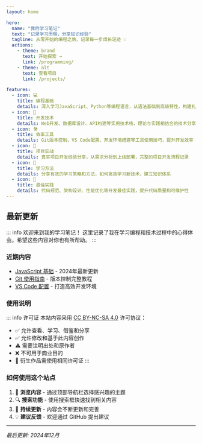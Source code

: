 ```yaml
---
layout: home

hero:
  name: "我的学习笔记"
  text: "记录学习历程，分享知识经验"
  tagline: 从零开始的编程之旅，记录每一步成长足迹 💡
  actions:
    - theme: brand
      text: 开始探索 →
      link: /programming/
    - theme: alt
      text: 查看项目
      link: /projects/

features:
  - icon: 💻
    title: 编程基础
    details: 深入学习JavaScript、Python等编程语言，从语法基础到高级特性，构建扎实的编程功底
  - icon: 🔧
    title: 开发技术
    details: Web开发、数据库设计、API构建等实用技术栈，理论与实践相结合的技术分享
  - icon: 🛠️
    title: 效率工具
    details: Git版本控制、VS Code配置、开发环境搭建等工具使用技巧，提升开发效率
  - icon: 🚀
    title: 项目实战
    details: 真实项目开发经验分享，从需求分析到上线部署，完整的项目开发流程记录
  - icon: 📖
    title: 学习方法
    details: 分享有效的学习策略和方法，如何高效学习新技术，建立知识体系
  - icon: 🎯
    title: 最佳实践
    details: 代码规范、架构设计、性能优化等开发最佳实践，提升代码质量和可维护性
---
```


## 最新更新

::: info 欢迎来到我的学习笔记！
这里记录了我在学习编程和技术过程中的心得体会。希望这些内容对你也有所帮助。
:::

### 近期内容
- [JavaScript 基础](/programming/javascript-basics) - 2024年最新更新
- [Git 使用指南](/tools/git-guide) - 版本控制完整教程
- [VS Code 配置](/tools/vscode-setup) - 打造高效开发环境

### 使用说明

::: info 许可证
本站内容采用 [CC BY-NC-SA 4.0](https://creativecommons.org/licenses/by-nc-sa/4.0/deed.zh) 许可协议：
- ✅ 允许查看、学习、借鉴和分享
- ✅ 允许修改和基于此内容创作
- ⚠️ 需要注明出处和原作者
- ❌ 不可用于商业目的
- 📝 衍生作品需使用相同许可证
:::

### 如何使用这个站点
1. 📖 **浏览内容** - 通过顶部导航栏选择感兴趣的主题
2. 🔍 **搜索功能** - 使用搜索框快速找到相关内容
3. 📝 **持续更新** - 内容会不断更新和完善
4. 💡 **建议反馈** - 欢迎通过 GitHub 提出建议

---

*最后更新: 2024年12月*
